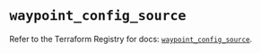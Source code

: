 # `waypoint_config_source`

Refer to the Terraform Registry for docs: [`waypoint_config_source`](https://registry.terraform.io/providers/hashicorp/waypoint/0.1.0/docs/resources/config_source).
